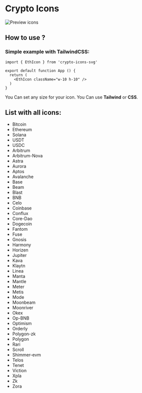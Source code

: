 # Crypto Icons

![Preview icons](https://maroon-spare-jay-600.mypinata.cloud/ipfs/QmfFq8eRkVqpnQZUFgvC27kKZfZ9we88fbKZ1WtP2j1gbx)

## How to use ?
### Simple example with TailwindCSS:
``` 
import { EthIcon } from 'crypto-icons-svg'

export default function App () {
  return (
    <EthIcon className="w-10 h-10" />
  )
}
```
You Can set any size for your icon. You Can use <b>Tailwind</b> or <b>CSS</b>.

## List with all icons:
- Bitcoin
- Ethereum
- Solana
- USDT
- USDC
- Arbitrum
- Arbitrum-Nova
- Astra
- Aurora
- Aptos
- Avalanche
- Base
- Beam
- Blast
- BNB
- Celo
- Coinbase
- Conflux
- Core-Dao
- Dogecoin
- Fantom
- Fuse
- Gnosis
- Harmony
- Horizen
- Jupiter
- Kava
- Klaytn
- Linea
- Manta
- Mantle
- Meter
- Metis
- Mode
- Moonbeam
- Moonriver
- Okex
- Op-BNB
- Optimism
- Orderly
- Polygon-zk
- Polygon
- Rari
- Scroll
- Shimmer-evm
- Telos
- Tenet
- Viction
- Xpla
- Zk
- Zora
